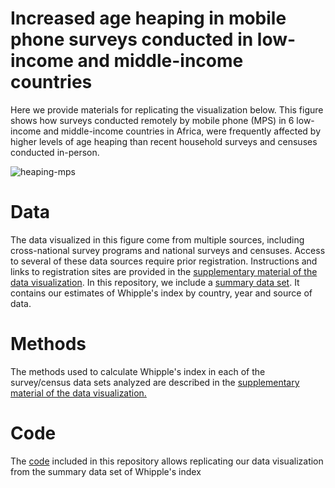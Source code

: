 # Increased age heaping in mobile phone surveys conducted in low-income and middle-income countries

Here we provide materials for replicating the visualization below. This figure shows how surveys conducted remotely by mobile phone (MPS) in 6 low-income and middle-income countries in Africa, were frequently affected by higher levels of age heaping than recent household surveys and censuses conducted in-person.

![heaping-mps](https://user-images.githubusercontent.com/76268216/205479067-c42da785-b0a2-42fe-86f1-e67135f508d2.png)

# Data

The data visualized in this figure come from multiple sources, including cross-national survey programs and national surveys and censuses. Access to several of these data sources require prior registration. Instructions and links to registration sites are provided in the [supplementary material of the data visualization](https://github.com/shelleringer/heaping-mps/blob/main/Heaping-methods-12042022sh.docx). In this repository, we include a [summary data set](https://github.com/shelleringer/heaping-mps/blob/main/heaping-series.csv). It contains our estimates of Whipple's index by country, year and source of data. 

# Methods

The methods used to calculate Whipple's index in each of the survey/census data sets analyzed are described in the [supplementary material of the data visualization.](https://github.com/shelleringer/heaping-mps/blob/main/Heaping-methods-12042022sh.docx)

# Code

The [code](https://github.com/shelleringer/heaping-mps/blob/main/heaping_visualization.R) included in this repository allows replicating our data visualization from the summary data set of Whipple's index


